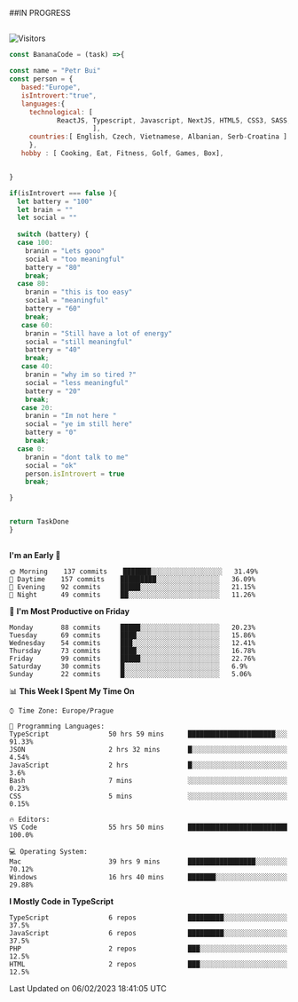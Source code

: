 ##IN PROGRESS
##
![Visitors](https://komarev.com/ghpvc/?username=petrbui&style=for-the-badge&label=Visitors+👀)
```Javascript
const BananaCode = (task) =>{

const name = "Petr Bui"
const person = {
   based:"Europe",
   isIntrovert:"true",
   languages:{
     technological: [ 
            ReactJS, Typescript, Javascript, NextJS, HTML5, CSS3, SASS, Redux, Node, Storybook, Styled-Component
                     ],
     countries:[ English, Czech, Vietnamese, Albanian, Serb-Croatina ]
     },
   hobby : [ Cooking, Eat, Fitness, Golf, Games, Box],


}

if(isIntrovert === false ){
  let battery = "100"
  let brain = ""
  let social = ""
  
  switch (battery) {
  case 100:
    branin = "Lets gooo"
    social = "too meaningful"
    battery = "80"
    break;
  case 80:
    branin = "this is too easy"
    social = "meaningful"
    battery = "60"
    break;
   case 60:
    branin = "Still have a lot of energy"
    social = "still meaningful"
    battery = "40"
    break;
   case 40:
    branin = "why im so tired ?"
    social = "less meaningful"
    battery = "20"
    break;
   case 20:
    branin = "Im not here "
    social = "ye im still here"
    battery = "0"
    break;
  case 0:
    branin = "dont talk to me"
    social = "ok"
    person.isIntrovert = true
    break;

}


return TaskDone
}
```



##
<!--
[![My GitHub stats](https://github-readme-stats.vercel.app/api?username=petrbui&theme=github_dark)](https://github.com/anuraghazra/github-readme-stats)

[![My wakatime stats](https://github-readme-stats.vercel.app/api/wakatime?username=petrbui&theme=github_dark)](https://github.com/anuraghazra/github-readme-stats)
-->
<!--START_SECTION:waka-->
**I'm an Early 🐤** 

```text
🌞 Morning    137 commits    ███████░░░░░░░░░░░░░░░░░░   31.49% 
🌆 Daytime    157 commits    █████████░░░░░░░░░░░░░░░░   36.09% 
🌃 Evening    92 commits     █████░░░░░░░░░░░░░░░░░░░░   21.15% 
🌙 Night      49 commits     ██░░░░░░░░░░░░░░░░░░░░░░░   11.26%

```
📅 **I'm Most Productive on Friday** 

```text
Monday       88 commits     █████░░░░░░░░░░░░░░░░░░░░   20.23% 
Tuesday      69 commits     ████░░░░░░░░░░░░░░░░░░░░░   15.86% 
Wednesday    54 commits     ███░░░░░░░░░░░░░░░░░░░░░░   12.41% 
Thursday     73 commits     ████░░░░░░░░░░░░░░░░░░░░░   16.78% 
Friday       99 commits     █████░░░░░░░░░░░░░░░░░░░░   22.76% 
Saturday     30 commits     █░░░░░░░░░░░░░░░░░░░░░░░░   6.9% 
Sunday       22 commits     █░░░░░░░░░░░░░░░░░░░░░░░░   5.06%

```


📊 **This Week I Spent My Time On** 

```text
⌚︎ Time Zone: Europe/Prague

💬 Programming Languages: 
TypeScript               50 hrs 59 mins      ██████████████████████░░░   91.33% 
JSON                     2 hrs 32 mins       █░░░░░░░░░░░░░░░░░░░░░░░░   4.54% 
JavaScript               2 hrs               █░░░░░░░░░░░░░░░░░░░░░░░░   3.6% 
Bash                     7 mins              ░░░░░░░░░░░░░░░░░░░░░░░░░   0.23% 
CSS                      5 mins              ░░░░░░░░░░░░░░░░░░░░░░░░░   0.15%

🔥 Editors: 
VS Code                  55 hrs 50 mins      █████████████████████████   100.0%

💻 Operating System: 
Mac                      39 hrs 9 mins       █████████████████░░░░░░░░   70.12% 
Windows                  16 hrs 40 mins      ███████░░░░░░░░░░░░░░░░░░   29.88%

```

**I Mostly Code in TypeScript** 

```text
TypeScript               6 repos             █████████░░░░░░░░░░░░░░░░   37.5% 
JavaScript               6 repos             █████████░░░░░░░░░░░░░░░░   37.5% 
PHP                      2 repos             ███░░░░░░░░░░░░░░░░░░░░░░   12.5% 
HTML                     2 repos             ███░░░░░░░░░░░░░░░░░░░░░░   12.5%

```



 Last Updated on 06/02/2023 18:41:05 UTC
<!--END_SECTION:waka-->
